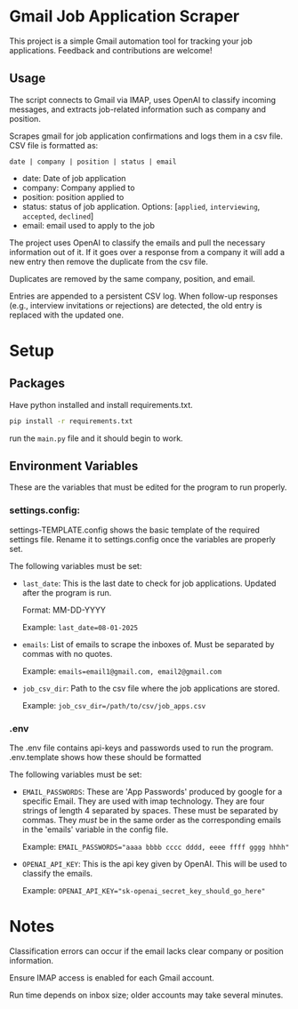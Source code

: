 # Gmail Job Application Scraper
This project is a simple Gmail automation tool for tracking your job applications. Feedback and contributions are welcome!

## Usage
The script connects to Gmail via IMAP, uses OpenAI to classify incoming messages, and extracts job-related information such as company and position.

Scrapes gmail for job application confirmations and logs them in a csv file.
CSV file is formatted as:

`date | company | position | status | email`

- date: Date of job application
- company: Company applied to
- position: position applied to
- status: status of job application. Options: [`applied`, `interviewing`, `accepted`, `declined`]
- email: email used to apply to the job

The project uses OpenAI to classify the emails and pull the necessary information out of it. If it goes over a response from a company it will add a new entry then remove the duplicate from the csv file. 

Duplicates are removed by the same company, position, and email. 

Entries are appended to a persistent CSV log. When follow-up responses (e.g., interview invitations or rejections) are detected, the old entry is replaced with the updated one.

# Setup
## Packages
Have python installed and install requirements.txt.

```bash
pip install -r requirements.txt
```

run the `main.py` file and it should begin to work. 

## Environment Variables
These are the variables that must be edited for the program to run properly.

### settings.config: 
settings-TEMPLATE.config shows the basic template of the required settings file.
Rename it to settings.config once the variables are properly set.

The following variables must be set:

- `last_date`: This is the last date to check for job applications. Updated after the program is run.

    Format: MM-DD-YYYY
  
    Example: `last_date=08-01-2025`

- `emails`: List of emails to scrape the inboxes of. Must be separated by commas with no quotes.
  
    Example: `emails=email1@gmail.com, email2@gmail.com`

- `job_csv_dir`: Path to the csv file where the job applications are stored.
  
    Example: `job_csv_dir=/path/to/csv/job_apps.csv`

### .env

The .env file contains api-keys and passwords used to run the program. .env.template shows how these should be formatted

The following variables must be set:

- `EMAIL_PASSWORDS`: These are 'App Passwords' produced by google for a specific Email. They are used with imap technology. They are four strings of length 4 separated by spaces. These must be separated by commas. They *must* be in the same order as the corresponding emails in the 'emails' variable in the config file.
  
    Example: `EMAIL_PASSWORDS="aaaa bbbb cccc dddd, eeee ffff gggg hhhh"`

- `OPENAI_API_KEY`: This is the api key given by OpenAI. This will be used to classify the emails.
  
    Example: `OPENAI_API_KEY="sk-openai_secret_key_should_go_here"`

# Notes

Classification errors can occur if the email lacks clear company or position information.

Ensure IMAP access is enabled for each Gmail account.

Run time depends on inbox size; older accounts may take several minutes.
